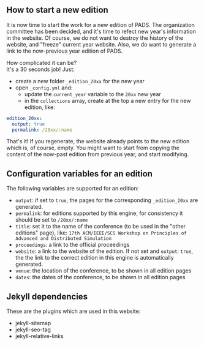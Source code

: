
## How to start a new edition

It is now time to start the work for a new edition of PADS. The organization committee has been decided, and it's time to refect new year's information in the website. Of course, we do not want to destroy the history of the website, and "freeze" current year website. Also, we do want to generate a link to the now-previous year edition of PADS.

How complicated it can be?    
It's a 30 seconds job! Just:

* create a new folder `_edition_20xx` for the new year
* open `_config.yml` and:
  - update the `current_year` variable to the `20xx` new year
  - in the `collections` array, create at the top a new entry for the new edition, like:

```yaml
edition_20xx:
  output: true
  permalink: /20xx/:name
```

That's it! If you regenerate, the website already points to the new edition which is, of course, empty. You might want to start from copying the content of the now-past edition from previous year, and start modifying.

## Configuration variables for an edition

The following variables are supported for an edition:

* `output`: if set to `true`, the pages for the corresponding `_edition_20xx` are generated.
* `permalink`: for editions supported by this engine, for consistency it should be set to `/20xx/:name`
* `title`: set it to the name of the conference (to be used in the "other editions" page), like: `17th ACM/IEEE/SCS Workshop on Principles of Advanced and Distributed Simulation`
* `proceedings`: a link to the official proceedings
* `website`: a link to the website of the edition. If not set and `output`: `true`, the the link to the correct edition in this engine is automatically generated.
* `venue`: the location of the conference, to be shown in all edition pages
* `dates`: the dates of the conference, to be shown in all edition pages

## Jekyll dependencies

These are the plugins which are used in this website:

- jekyll-sitemap
- jekyll-seo-tag
- jekyll-relative-links
